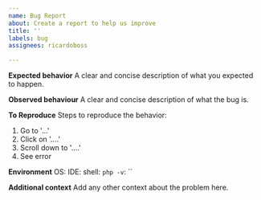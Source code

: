 ```yaml
---
name: Bug Report
about: Create a report to help us improve
title: ''
labels: bug
assignees: ricardoboss

---
```


**Expected behavior**
A clear and concise description of what you expected to happen.

**Observed behaviour**
A clear and concise description of what the bug is.

**To Reproduce**
Steps to reproduce the behavior:

1. Go to '...'
2. Click on '....'
3. Scroll down to '....'
4. See error

**Environment**
OS:
IDE:
shell:
`php -v`: ``

**Additional context**
Add any other context about the problem here.
